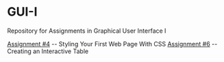 # GUI-I
Repository for Assignments in Graphical User Interface I

[Assignment #4](https://github.com/ypatel1999/GUI-I) -- Styling Your First Web Page With CSS
[Assignment #6](https://github.com/ypatel1999/GUI-I) -- Creating an Interactive Table
